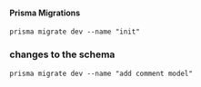 #### Prisma Migrations
``` prisma migrate dev --name "init" ```

### changes to the schema
```prisma migrate dev --name "add comment model"```